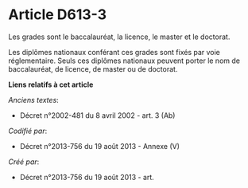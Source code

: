 # Article D613-3

Les grades sont le baccalauréat, la licence, le master et le doctorat.

Les diplômes nationaux conférant ces grades sont fixés par voie réglementaire. Seuls ces diplômes nationaux peuvent porter le
nom de baccalauréat, de licence, de master ou de doctorat.

**Liens relatifs à cet article**

_Anciens textes_:

  - Décret n°2002-481 du 8 avril 2002 - art. 3 (Ab)

_Codifié par_:

  - Décret n°2013-756 du 19 août 2013 -  Annexe (V)

_Créé par_:

  - Décret n°2013-756 du 19 août 2013 - art.
